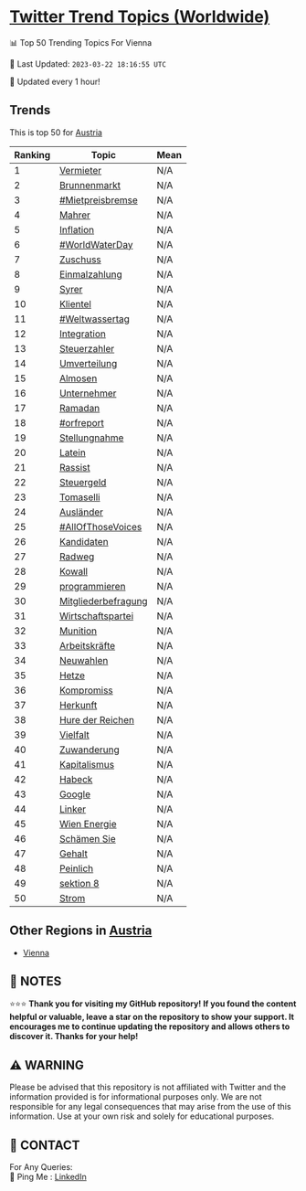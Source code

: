 [Twitter Trend Topics (Worldwide)](https://github.com/ErcinDedeoglu/Twitter-Trend-Topics)
==========


📊 Top 50 Trending Topics For Vienna

📆 Last Updated: `2023-03-22 18:16:55 UTC`

🔧 Updated every 1 hour!


## Trends

This is top 50 for [Austria](</Austria>)

| Ranking | Topic | Mean |
| ------- | ------------ | ------------ |
| 1 | [Vermieter](http://twitter.com/search?q=Vermieter) | N/A |
| 2 | [Brunnenmarkt](http://twitter.com/search?q=Brunnenmarkt) | N/A |
| 3 | [#Mietpreisbremse](http://twitter.com/search?q=%23Mietpreisbremse) | N/A |
| 4 | [Mahrer](http://twitter.com/search?q=Mahrer) | N/A |
| 5 | [Inflation](http://twitter.com/search?q=Inflation) | N/A |
| 6 | [#WorldWaterDay](http://twitter.com/search?q=%23WorldWaterDay) | N/A |
| 7 | [Zuschuss](http://twitter.com/search?q=Zuschuss) | N/A |
| 8 | [Einmalzahlung](http://twitter.com/search?q=Einmalzahlung) | N/A |
| 9 | [Syrer](http://twitter.com/search?q=Syrer) | N/A |
| 10 | [Klientel](http://twitter.com/search?q=Klientel) | N/A |
| 11 | [#Weltwassertag](http://twitter.com/search?q=%23Weltwassertag) | N/A |
| 12 | [Integration](http://twitter.com/search?q=Integration) | N/A |
| 13 | [Steuerzahler](http://twitter.com/search?q=Steuerzahler) | N/A |
| 14 | [Umverteilung](http://twitter.com/search?q=Umverteilung) | N/A |
| 15 | [Almosen](http://twitter.com/search?q=Almosen) | N/A |
| 16 | [Unternehmer](http://twitter.com/search?q=Unternehmer) | N/A |
| 17 | [Ramadan](http://twitter.com/search?q=Ramadan) | N/A |
| 18 | [#orfreport](http://twitter.com/search?q=%23orfreport) | N/A |
| 19 | [Stellungnahme](http://twitter.com/search?q=Stellungnahme) | N/A |
| 20 | [Latein](http://twitter.com/search?q=Latein) | N/A |
| 21 | [Rassist](http://twitter.com/search?q=Rassist) | N/A |
| 22 | [Steuergeld](http://twitter.com/search?q=Steuergeld) | N/A |
| 23 | [Tomaselli](http://twitter.com/search?q=Tomaselli) | N/A |
| 24 | [Ausländer](http://twitter.com/search?q=Ausl%c3%a4nder) | N/A |
| 25 | [#AllOfThoseVoices](http://twitter.com/search?q=%23AllOfThoseVoices) | N/A |
| 26 | [Kandidaten](http://twitter.com/search?q=Kandidaten) | N/A |
| 27 | [Radweg](http://twitter.com/search?q=Radweg) | N/A |
| 28 | [Kowall](http://twitter.com/search?q=Kowall) | N/A |
| 29 | [programmieren](http://twitter.com/search?q=programmieren) | N/A |
| 30 | [Mitgliederbefragung](http://twitter.com/search?q=Mitgliederbefragung) | N/A |
| 31 | [Wirtschaftspartei](http://twitter.com/search?q=Wirtschaftspartei) | N/A |
| 32 | [Munition](http://twitter.com/search?q=Munition) | N/A |
| 33 | [Arbeitskräfte](http://twitter.com/search?q=Arbeitskr%c3%a4fte) | N/A |
| 34 | [Neuwahlen](http://twitter.com/search?q=Neuwahlen) | N/A |
| 35 | [Hetze](http://twitter.com/search?q=Hetze) | N/A |
| 36 | [Kompromiss](http://twitter.com/search?q=Kompromiss) | N/A |
| 37 | [Herkunft](http://twitter.com/search?q=Herkunft) | N/A |
| 38 | [Hure der Reichen](http://twitter.com/search?q=Hure+der+Reichen) | N/A |
| 39 | [Vielfalt](http://twitter.com/search?q=Vielfalt) | N/A |
| 40 | [Zuwanderung](http://twitter.com/search?q=Zuwanderung) | N/A |
| 41 | [Kapitalismus](http://twitter.com/search?q=Kapitalismus) | N/A |
| 42 | [Habeck](http://twitter.com/search?q=Habeck) | N/A |
| 43 | [Google](http://twitter.com/search?q=Google) | N/A |
| 44 | [Linker](http://twitter.com/search?q=Linker) | N/A |
| 45 | [Wien Energie](http://twitter.com/search?q=Wien+Energie) | N/A |
| 46 | [Schämen Sie](http://twitter.com/search?q=Sch%c3%a4men+Sie) | N/A |
| 47 | [Gehalt](http://twitter.com/search?q=Gehalt) | N/A |
| 48 | [Peinlich](http://twitter.com/search?q=Peinlich) | N/A |
| 49 | [sektion 8](http://twitter.com/search?q=sektion+8) | N/A |
| 50 | [Strom](http://twitter.com/search?q=Strom) | N/A |



## Other Regions in [Austria](</Austria>)

* [Vienna](</Austria/Vienna.md>)



## 📝 NOTES

⭐⭐⭐ **Thank you for visiting my GitHub repository! If you found the content helpful or valuable, leave a star on the repository to show your support. It encourages me to continue updating the repository and allows others to discover it. Thanks for your help!**


## ⚠️ WARNING

Please be advised that this repository is not affiliated with Twitter and the information provided is for informational purposes only. We are not responsible for any legal consequences that may arise from the use of this information. Use at your own risk and solely for educational purposes.


## 📨 CONTACT

 For Any Queries:  
            🏓 Ping Me : [LinkedIn](https://www.linkedin.com/in/ercindedeoglu/)

